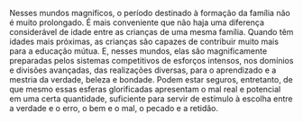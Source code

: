 ﻿Nesses mundos magníficos, o período destinado à formação da família não é muito prolongado. É mais conveniente que não haja uma diferença considerável de idade entre as crianças de uma mesma família. Quando têm idades mais próximas, as crianças são capazes de contribuir muito mais para a educação mútua. E, nesses mundos, elas são magnificamente preparadas pelos sistemas competitivos de esforços intensos, nos domínios e divisões avançadas, das realizações diversas, para o aprendizado e a mestria da verdade, beleza e bondade. Podem estar seguros, entretanto, de que mesmo essas esferas glorificadas apresentam o mal real e potencial em uma certa quantidade, suficiente para servir de estímulo à escolha entre a verdade e o erro, o bem e o mal, o pecado e a retidão.